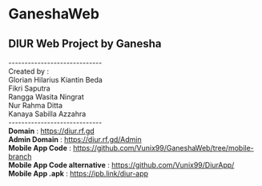 # GaneshaWeb <br>
## DIUR Web Project by Ganesha <br>
----------------------------- <br>
Created by : <br>
Glorian Hilarius Kiantin Beda <br>
Fikri Saputra <br>
Rangga Wasita Ningrat <br>
Nur Rahma Ditta <br>
Kanaya Sabilla Azzahra <br>
----------------------------- <br>
**Domain** : https://diur.rf.gd <br>
**Admin Domain** : https://diur.rf.gd/Admin <br>
**Mobile App Code** : https://github.com/Vunix99/GaneshaWeb/tree/mobile-branch <br>
**Mobile App Code __alternative__** : https://github.com/Vunix99/DiurApp/ <br>
**Mobile App .apk** : https://ipb.link/diur-app <br>
